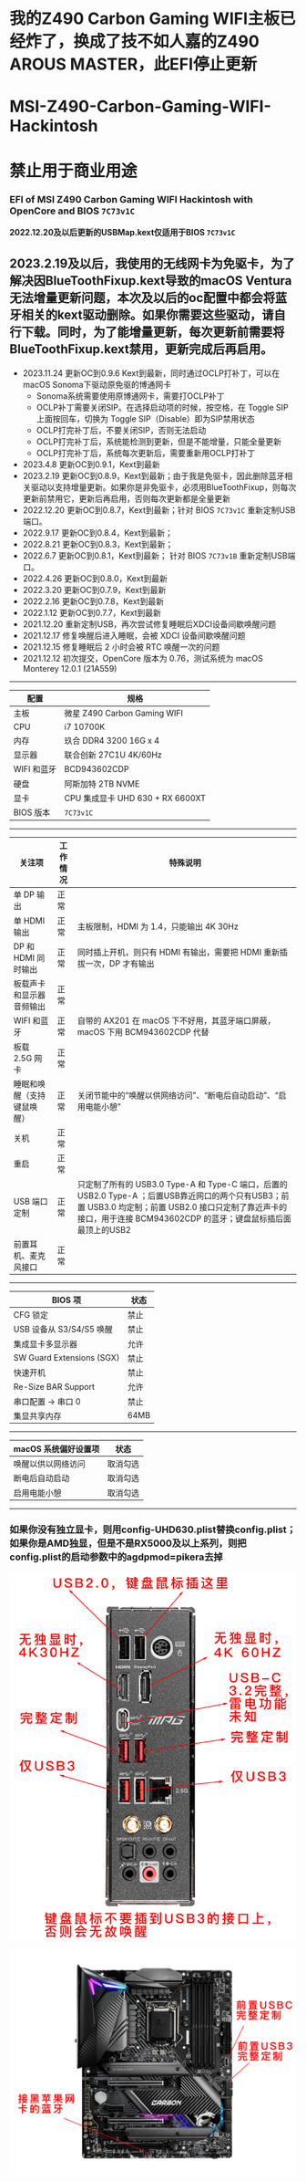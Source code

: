 # 我的Z490 Carbon Gaming WIFI主板已经炸了，换成了技不如人嘉的Z490 AROUS MASTER，此EFI停止更新

# MSI-Z490-Carbon-Gaming-WIFI-Hackintosh

# 禁止用于商业用途

### EFI of MSI Z490 Carbon Gaming WIFI Hackintosh with OpenCore and BIOS `7C73v1C`

**2022.12.20及以后更新的USBMap.kext仅适用于BIOS `7C73v1C`**

## 2023.2.19及以后，我使用的无线网卡为免驱卡，为了解决因BlueToothFixup.kext导致的macOS Ventura无法增量更新问题，本次及以后的oc配置中都会将蓝牙相关的kext驱动删除。如果你需要这些驱动，请自行下载。同时，为了能增量更新，每次更新前需要将BlueToothFixup.kext禁用，更新完成后再启用。

- 2023.11.24 更新OC到0.9.6 Kext到最新，同时通过OCLP打补丁，可以在macOS Sonoma下驱动原免驱的博通网卡
    - Sonoma系统需要使用原博通网卡，需要打OCLP补丁
    - OCLP补丁需要关闭SIP。在选择启动项的时候，按空格，在 Toggle SIP 上面按回车，切换为 Toggle SIP（Disable）即为SIP禁用状态
    - OCLP打完补丁后，不要关闭SIP，否则无法启动
    - OCLP打完补丁后，系统能检测到更新，但是不能增量，只能全量更新
    - OCLP打完补丁后，系统每次更新后，需要重新用OCLP打补丁
- 2023.4.8 更新OC到0.9.1，Kext到最新
- 2023.2.19 更新OC到0.8.9，Kext到最新；由于我是免驱卡，因此删除蓝牙相关驱动以支持增量更新。如果你是非免驱卡，必须用BlueToothFixup，则每次更新前禁用它，更新后再启用，否则每次更新都是全量更新
- 2022.12.20 更新OC到0.8.7，Kext到最新；针对 BIOS `7C73v1C` 重新定制USB端口。
- 2022.9.17 更新OC到0.8.4，Kext到最新；
- 2022.8.21 更新OC到0.8.3，Kext到最新；
- 2022.6.7 更新OC到0.8.1，Kext到最新； 针对 BIOS `7C73v1B` 重新定制USB端口。
- 2022.4.26 更新OC到0.8.0，Kext到最新
- 2022.3.20 更新OC到0.7.9，Kext到最新
- 2022.2.16 更新OC到0.7.8，Kext到最新
- 2022.1.12 更新OC到0.7.7，Kext到最新
- 2021.12.20 重新定制USB，再次尝试修复睡眠后XDCI设备间歇唤醒问题
- 2021.12.17 修复唤醒后进入睡眠，会被 XDCI 设备间歇唤醒问题
- 2021.12.15 修复睡眠后 2 小时会被 RTC 唤醒一次的问题
- 2021.12.12 初次提交，OpenCore 版本为 0.76，测试系统为 macOS Monterey 12.0.1 (21A559)

---

| 配置        | 规格                         |
| ----------- | ---------------------------- |
| 主板        | 微星 Z490 Carbon Gaming WIFI |
| CPU         | i7 10700K                    |
| 内存        | 玖合 DDR4 3200 16G x 4       |
| 显示器      | 联合创新 27C1U 4K/60Hz       |
| WIFI 和蓝牙 | BCD943602CDP                       |
| 硬盘        | 阿斯加特 2TB NVME            |
| 显卡        | CPU 集成显卡 UHD 630 + RX 6600XT       |
| BIOS 版本   | `7C73v1C`              |

---

| 关注项                     | 工作情况 | 特殊说明                                                                                                                                                   |
| -------------------------- | -------- | ---------------------------------------------------------------------------------------------------------------------------------------------------------- |
| 单 DP 输出                 | 正常     |                                                                                                                                                            |
| 单 HDMI 输出               | 正常     | 主板限制，HDMI 为 1.4，只能输出 4K 30Hz                                                                                                                    |
| DP 和 HDMI 同时输出        | 正常     | 同时插上开机，则只有 HDMI 有输出，需要把 HDMI 重新插拔一次，DP 才有输出                                                                                    |
| 板载声卡和显示器音频输出   | 正常     |                                                                                                                                                            |
| WIFI 和蓝牙                | 正常     | 自带的 AX201 在 macOS 下不好用，其蓝牙端口屏蔽，macOS 下用 BCM943602CDP 代替                                                                                     |
| 板载 2.5G 网卡             | 正常     |                                                                                                                                                            |
| 睡眠和唤醒（支持键鼠唤醒） | 正常     | 关闭节能中的“唤醒以供网络访问”、“断电后自动启动”、“启用电能小憩”                                                                                           |
| 关机                       | 正常     |                                                                                                                                                            |
| 重启                       | 正常     |                                                                                                                                                            |
| USB 端口定制               | 正常     | 只定制了所有的 USB3.0 Type-A 和 Type-C 端口，后置的 USB2.0 Type-A ；后置USB靠近网口的两个只有USB3；前置 USB3.0 均定制；前置 USB2.0 接口只定制了靠近声卡的接口，用于连接 BCM943602CDP 的蓝牙；键盘鼠标插后面最顶上的USB2 |
| 前置耳机、麦克风接口       | 正常     |                                                                                                                                                            |

---

| BIOS 项                   | 状态 |
| ------------------------- | ---- |
| CFG 锁定                  | 禁止 |
| USB 设备从 S3/S4/S5 唤醒  | 禁止 |
| 集成显卡多显示器          | 允许 |
| SW Guard Extensions (SGX) | 禁止 |
| 快速开机                  | 禁止 |
| Re-Size BAR Support       | 允许 |
| 串口配置 -> 串口 0        | 禁止 |
| 集显共享内存              | 64MB |

---

| macOS 系统偏好设置项                   | 状态     |
| -------------------------------------- | -------- |
| 唤醒以供以网络访问                     | 取消勾选 |
| 断电后自动启动                         | 取消勾选 |
| 启用电能小憩                           | 取消勾选 |


---

### 如果你没有独立显卡，则用config-UHD630.plist替换config.plist；如果你是AMD独显，但是不是RX5000及以上系列，则把config.plist的启动参数中的agdpmod=pikera去掉

![back-panel](/images/back-panel.png)

![mb](/images/mb.png)
